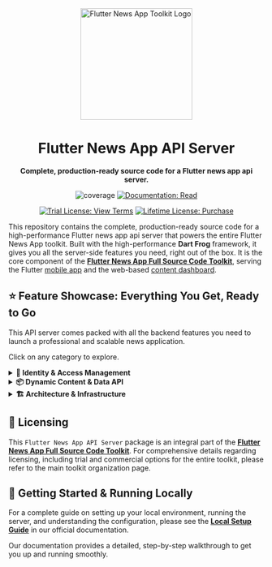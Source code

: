 <div align="center">
  <img src="https://avatars.githubusercontent.com/u/202675624?s=400&u=2daf23e8872a3b666bcd4f792a21fe2633097e79&v=4" alt="Flutter News App Toolkit Logo" width="220">
  <h1>Flutter News App API Server</h1>
  <p><strong>Complete, production-ready source code for a Flutter news app api server.</strong></p>
</div>

<p align="center">
<img src="https://img.shields.io/badge/coverage-_%25-red?style=for-the-badge" alt="coverage">
<a href="https://flutter-news-app-full-source-code.github.io/docs/api-server/local-setup/"><img src="https://img.shields.io/badge/DOCUMENTATION-READ-slategray?style=for-the-badge" alt="Documentation: Read"></a>
</p>
<p align="center">
<a href="LICENSE"><img src="https://img.shields.io/badge/TRIAL_LICENSE-VIEW_TERMS-blue?style=for-the-badge" alt="Trial License: View Terms"></a>
<a href="https://github.com/sponsors/flutter-news-app-full-source-code"><img src="https://img.shields.io/badge/LIFETIME_LICENSE-PURCHASE-purple?style=for-the-badge" alt="Lifetime License: Purchase"></a>
</p>

This repository contains the complete, production-ready source code for a high-performance Flutter news app api server that powers the entire Flutter News App toolkit. Built with the high-performance **Dart Frog** framework, it gives you all the server-side features you need, right out of the box. It is the core component of the [**Flutter News App Full Source Code Toolkit**](https://github.com/flutter-news-app-full-source-code), serving the Flutter [mobile app](https://github.com/flutter-news-app-full-source-code/flutter-news-app-mobile-client-full-source-code) and the web-based [content dashboard](https://github.com/flutter-news-app-full-source-code/flutter-news-app-web-dashboard-full-source-code).

## ⭐ Feature Showcase: Everything You Get, Ready to Go

This API server comes packed with all the backend features you need to launch a professional and scalable news application.

Click on any category to explore.

<details>
<summary><strong>🔐 Identity & Access Management</strong></summary>

### 📧 Passwordless & Anonymous Authentication
- **Modern Flows:** Implements secure, passwordless email + code sign-in and allows users to start with anonymous guest accounts.
- **Seamless Account Linking:** Intelligently converts guest users to permanent accounts upon sign-up, migrating all their data (preferences, saved items) automatically.
> **Your Advantage:** You get a modern, frictionless, and secure user onboarding experience that reduces user friction and encourages sign-ups.

---

### 🛡️ Secure Session Management
- **JWT-Powered:** Uses industry-standard JSON Web Tokens (JWTs) for robust and stateless session management.
- **Instant Session Invalidation:** A token blacklisting service ensures that when a user signs out, their session is immediately and securely terminated.
> **Your Advantage:** Deliver a highly secure authentication system that protects user data and gives you full control over sessions.

---

### 👮 Granular Role-Based Access Control (RBAC)
- **Permission-Driven:** A flexible RBAC system controls what users can do based on their assigned roles (`AppUserRole`, `DashboardUserRole`).
- **Ownership Verification:** Built-in middleware automatically checks if a user owns a piece of data before allowing them to modify or delete it.
> **Your Advantage:** Easily enforce complex business rules and security policies, ensuring users can only access and manage the data they are supposed to.

---

### 🚦 API Abuse Prevention
- **Smart Rate Limiting:** Protects critical endpoints like `request-code` and the main data API from brute-force attacks, spam, and denial-of-service attempts.
- **IP & User-Based:** Applies rate limits based on IP for anonymous users and by user ID for authenticated users, providing fair and effective protection.
> **Your Advantage:** Your API is shielded from common threats, ensuring high availability and stability for your legitimate users.

</details>

<details>
<summary><strong>📦 Dynamic Content & Data API</strong></summary>

### ⚙️ Generic & Extensible Data API
- **Unified Data Gateway:** A single, powerful set of RESTful endpoints (`/api/v1/data`) serves as a central gateway for all data operations. It uses a simple `?model=` query parameter to dynamically handle CRUD requests for any data type in the system—Headlines, Topics, User Preferences, and more.
- **Metadata-Driven Engine:** Instead of hardcoding routes for each data type, the API uses a central registry. This registry defines everything about a model—its permissions, validation rules, and how it connects to the database—in one place.
> **Your Advantage:** This architecture is incredibly clean and scalable. Adding a completely new data type to your application, with its own unique permissions and logic, doesn't require writing new boilerplate API routes. You simply define its metadata in the central registry, and the generic endpoint handles the rest, dramatically speeding up development and reducing code duplication.

---

### 🔍 Advanced Querying & Pagination
- **Rich Filtering:** Supports complex, MongoDB-style filtering directly through the API.
- **Flexible Sorting & Pagination:** Allows for multi-field sorting and efficient cursor-based pagination to handle large datasets.
> **Your Advantage:** Enable powerful, high-performance content discovery features in your client applications (like filtering, sorting, and infinite scrolling) with no extra backend work.

</details>

<details>
<summary><strong>🏗️ Architecture & Infrastructure</strong></summary>

### 🚀 High-Performance Dart Frog Core
- **Modern & Fast:** Built on Dart Frog, a minimalist and extremely fast backend framework from the creators of Very Good Ventures, ensuring excellent performance and low latency.
> **Your Advantage:** Your backend is built on a solid, modern foundation that is both powerful and easy to work with.

---

### 🧱 Clean, Layered Architecture
- **Separation of Concerns:** Strictly follows a layered architecture (Data Clients, Repositories, Services) that is clean, maintainable, and scalable.
- **Standardized Responses:** Consistent JSON response structures for both success and error scenarios make client-side handling predictable and simple.
> **Your Advantage:** You get a codebase that is easy to understand, modify, and extend, saving you significant development and maintenance time.

---

### 🔌 Robust Dependency Injection
- **Testable & Modular:** A centralized dependency injection system makes the entire application highly modular and easy to test.
- **Swappable Implementations:** Easily swap out core components—like the database (MongoDB), email provider (SendGrid), or storage services—without rewriting your business logic.
> **Your Advantage:** The architecture is not locked into specific services. You have the freedom to adapt and evolve your tech stack as your needs change.

---

### ⚙️ Secure Environment Configuration
- **Secure & Flexible:** Manages all sensitive keys, API credentials, and environment-specific settings through a `.env` file, keeping your secrets out of the codebase.
> **Your Advantage:** Deploy your application across different environments (local, staging, production) safely and efficiently.

---

### 🔄 Automated Database Migrations
- **Versioned Schema Evolution:** Implements a robust, versioned database migration system that automatically applies schema changes to MongoDB on application startup.
- **Idempotent & Generic:** Each migration is idempotent and designed to handle schema evolution for *any* model in the database, ensuring data consistency across deployments.
- **Date-Time Based Versioning:** Migrations are named using a `YYYYMMDDHHMMSS__<description>.dart` format, guaranteeing chronological execution and clear context.
> **Your Advantage:** Say goodbye to manual database updates! Your application gracefully handles schema changes, providing a professional and reliable mechanism for evolving your data models without breaking existing data.

</details>

## 🔑 Licensing
This `Flutter News App API Server` package is an integral part of the [**Flutter News App Full Source Code Toolkit**](https://github.com/flutter-news-app-full-source-code). For comprehensive details regarding licensing, including trial and commercial options for the entire toolkit, please refer to the main toolkit organization page.

## 🚀 Getting Started & Running Locally
For a complete guide on setting up your local environment, running the server, and understanding the configuration, please see the **[Local Setup Guide](https://flutter-news-app-full-source-code.github.io/docs/api-server/local-setup/)** in our official documentation.

Our documentation provides a detailed, step-by-step walkthrough to get you up and running smoothly.
